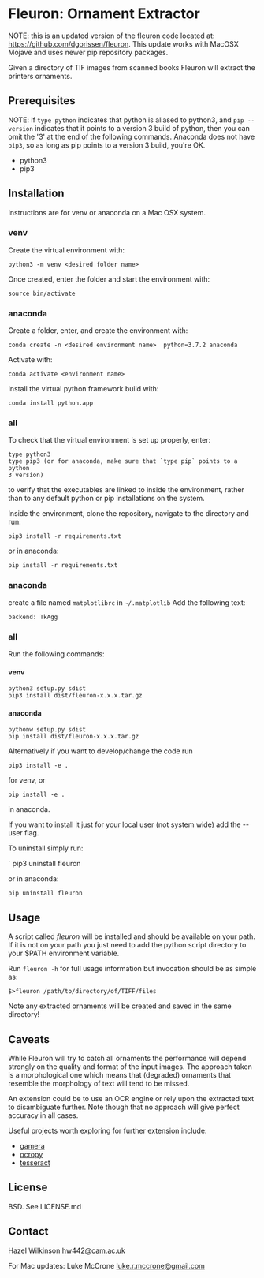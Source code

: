 Fleuron: Ornament Extractor
===========================

NOTE:  this is an updated version of the fleuron code located at:
<https://github.com/dgorissen/fleuron>.  This update works with MacOSX Mojave
and uses newer pip repository packages.

Given a directory of TIF images from scanned books Fleuron will extract the
printers ornaments.

Prerequisites
------------

NOTE:  if `type python` indicates that python is aliased to python3, and
`pip --version` indicates that it points to a version 3 build of python, then
you can omit the '3' at the end of the following commands.  Anaconda does not
have `pip3`, so as long as pip points to a version 3 build, you're OK.

* python3
* pip3

Installation
------------

Instructions are for venv or anaconda on a Mac OSX system.

### venv

Create the virtual environment with:

    python3 -m venv <desired folder name>

Once created, enter the folder and start the environment with:

    source bin/activate

### anaconda

Create a folder, enter, and create the environment with:

    conda create -n <desired environment name>  python=3.7.2 anaconda

Activate with:

    conda activate <environment name>

Install the virtual python framework build with:

    conda install python.app

### all

To check that the virtual environment is set up properly, enter:

    type python3
    type pip3 (or for anaconda, make sure that `type pip` points to a python
    3 version)

to verify that the executables are linked to inside the environment, rather 
than to any default python or pip installations on the system.

Inside the environment, clone the repository, navigate to the directory and run:

    pip3 install -r requirements.txt

or in anaconda:

    pip install -r requirements.txt

### anaconda

create a file named `matplotlibrc` in `~/.matplotlib`
Add the following text:

    backend: TkAgg

### all

Run the following commands:

#### venv

    python3 setup.py sdist 
    pip3 install dist/fleuron-x.x.x.tar.gz

#### anaconda

    pythonw setup.py sdist
    pip install dist/fleuron-x.x.x.tar.gz

Alternatively if you want to develop/change the code run

    pip3 install -e .

for venv, or

    pip install -e .

in anaconda.

If you want to install it just for your local user (not system wide) add the
--user flag.

To uninstall simply run:

`   pip3 uninstall fleuron

or in anaconda:

    pip uninstall fleuron

Usage
-----

A script called *fleuron* will be installed and should be available on your path.
If it is not on your path you just need to add the python script directory to
your $PATH environment variable.

Run `fleuron -h` for full usage information but invocation should be as simple
as:

`$>fleuron /path/to/directory/of/TIFF/files`

Note any extracted ornaments will be created and saved in the same directory!

Caveats
-------

While Fleuron will try to catch all ornaments the performance will depend
strongly on the quality and format of the input images. The approach taken is a
morphological one which means that (degraded) ornaments that resemble the
morphology of text will tend to be missed.

An extension could be to use an OCR engine or rely upon the extracted text to
disambiguate further. Note though that no approach will give perfect accuracy
in all cases.

Useful projects worth exploring for further extension include:

* [gamera](http://gamera.informatik.hsnr.de/)
* [ocropy](https://github.com/tmbdev/ocropy)
* [tesseract](https://github.com/gregjurman/tesserwrap)


License
-------

BSD. See LICENSE.md

Contact
-------

Hazel Wilkinson <hw442@cam.ac.uk>

For Mac updates:
Luke McCrone <luke.r.mccrone@gmail.com>
